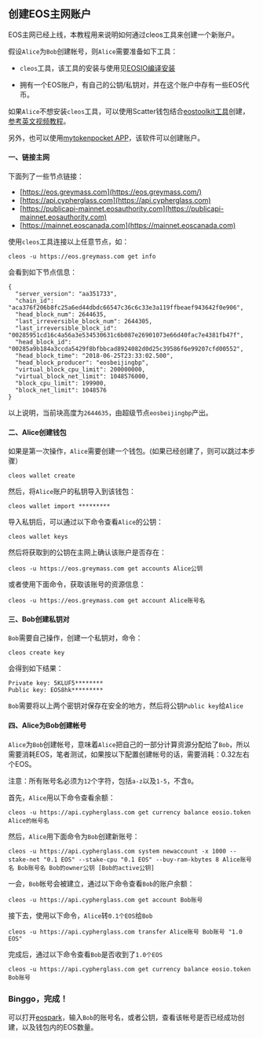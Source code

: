 ## 创建EOS主网账户

EOS主网已经上线，本教程用来说明如何通过cleos工具来创建一个新账户。

假设`Alice`为`Bob`创建帐号，则`Alice`需要准备如下工具：

* `cleos`工具，该工具的安装与使用见[EOSIO编译安装](https://github.com/eoshackathon/eos_dapp_development_cn/blob/master/docs/eos_compile_install.md)

* 拥有一个EOS账户，有自己的公钥/私钥对，并在这个账户中存有一些EOS代币。

如果`Alice`不想安装`cleos`工具，可以使用Scatter钱包结合[eostoolkit工具](https://eostoolkit.io/create)创建，[参考英文视频教程](https://www.youtube.com/watch?v=Q4knOqiwDsU)。

另外，也可以使用[mytokenpocket APP](https://www.mytokenpocket.vip/)，该软件可以创建账户。

#### 一、链接主网

下面列了一些节点链接：

*   [https://eos.greymass.com](https://eos.greymass.com/)
*   [https://api.cypherglass.com](https://api.cypherglass.com)
*   [https://publicapi-mainnet.eosauthority.com](https://publicapi-mainnet.eosauthority.com)
*   [https://mainnet.eoscanada.com](https://mainnet.eoscanada.com)

使用`cleos`工具连接以上任意节点，如：

```
cleos -u https://eos.greymass.com get info
```

会看到如下节点信息：

```
{
  "server_version": "aa351733",
  "chain_id": "aca376f206b8fc25a6ed44dbdc66547c36c6c33e3a119ffbeaef943642f0e906",
  "head_block_num": 2644635,
  "last_irreversible_block_num": 2644305,
  "last_irreversible_block_id": "00285951cd16c4a56a3e534530631c6b087e26901073e66d40fac7e4381fb47f",
  "head_block_id": "00285a9b184a3ccda5429f8bfbbcad8924082d0d25c39586f6e99207cfd00552",
  "head_block_time": "2018-06-25T23:33:02.500",
  "head_block_producer": "eosbeijingbp",
  "virtual_block_cpu_limit": 200000000,
  "virtual_block_net_limit": 1048576000,
  "block_cpu_limit": 199900,
  "block_net_limit": 1048576
}

```

以上说明，当前块高度为`2644635`，由超级节点`eosbeijingbp`产出。

#### 二、Alice创建钱包

如果是第一次操作，`Alice`需要创建一个钱包。(如果已经创建了，则可以跳过本步骤）

```
cleos wallet create
```

然后，将`Alice`账户的私钥导入到该钱包：

```
cleos wallet import *********
```

导入私钥后，可以通过以下命令查看`Alice`的公钥：

```
cleos wallet keys
```

然后将获取到的公钥在主网上确认该账户是否存在：

```
cleos -u https://eos.greymass.com get accounts Alice公钥
```

或者使用下面命令，获取该账号的资源信息：

```
cleos -u https://eos.greymass.com get account Alice账号名
```

#### 三、Bob创建私钥对

`Bob`需要自己操作，创建一个私钥对，命令：

```
cleos create key
```

会得到如下结果：

```
Private key: 5KLUF5********
Public key: EOS8hk*********
```

`Bob`需要将以上两个密钥对保存在安全的地方，然后将公钥`Public key`给`Alice`

#### 四、Alice为Bob创建帐号

`Alice`为`Bob`创建帐号，意味着`Alice`把自己的一部分计算资源分配给了`Bob`，所以需要消耗EOS，笔者测试，如果按以下配置创建帐号的话，需要消耗：0.32左右个EOS。

注意：所有账号名必须为`12`个字符，包括`a-z`以及`1-5`，不含`0`。

首先，`Alice`用以下命令查看余额：

```
cleos -u https://api.cypherglass.com get currency balance eosio.token Alice的帐号名
```

然后，`Alice`用下面命令为`Bob`创建新账号：

```
cleos -u https://api.cypherglass.com system newaccount -x 1000 --stake-net "0.1 EOS" --stake-cpu "0.1 EOS" --buy-ram-kbytes 8 Alice账号名 Bob账号名 Bob的owner公钥 [Bob的active公钥] 
```

一会，`Bob`帐号会被建立，通过以下命令查看`Bob`的账户余额：

```
cleos -u https://api.cypherglass.com get account Bob账号
```

接下去，使用以下命令，`Alice`转`0.1个EOS`给`Bob`

```
cleos -u https://api.cypherglass.com transfer Alice账号 Bob账号 "1.0 EOS"
```

完成后，通过以下命令查看`Bob`是否收到了`1.0个EOS`

```
cleos -u https://api.cypherglass.com get currency balance eosio.token Bob账号
```

### Binggo，完成！

可以打开[eospark](https://eospark.com/)，输入`Bob`的账号名，或者公钥，查看该帐号是否已经成功创建，以及钱包内的EOS数量。
